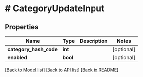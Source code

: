 # # CategoryUpdateInput

## Properties

Name | Type | Description | Notes
------------ | ------------- | ------------- | -------------
**category_hash_code** | **int** |  | [optional]
**enabled** | **bool** |  | [optional]

[[Back to Model list]](../../README.md#models) [[Back to API list]](../../README.md#endpoints) [[Back to README]](../../README.md)
